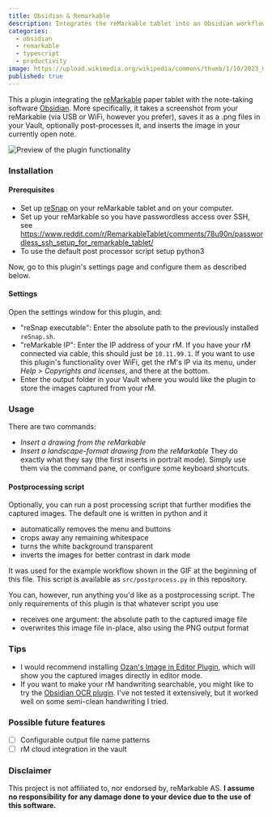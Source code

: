 ```yaml
---
title: Obsidian & Remarkable
description: Integrates the reMarkable tablet into an Obsidian workflow by letting users quickly capture and insert their drawings.
categories:
  - obsidian
  - remarkable
  - typescript
  - productivity
image: https://upload.wikimedia.org/wikipedia/commons/thumb/1/10/2023_Obsidian_logo.svg/1200px-2023_Obsidian_logo.svg.png
published: true
---
```


This a plugin integrating the [reMarkable](https://remarkable.com) paper tablet with the note-taking software [Obsidian](https://obsidian.md). More specifically, it takes a screenshot from your reMarkable (via USB or WiFi, however you prefer), saves it as a .png files in your Vault, optionally post-processes it, and inserts the image in your currently open note.

![Preview of the plugin functionality](https://user-images.githubusercontent.com/669103/123702539-8c2c2f80-d863-11eb-952d-acbb8df0a146.gif)

### Installation

#### Prerequisites

- Set up [reSnap](https://github.com/cloudsftp/reSnap) on your reMarkable tablet and on your computer.
- Set up your reMarkable so you have passwordless access over SSH, see https://www.reddit.com/r/RemarkableTablet/comments/78u90n/passwordless_ssh_setup_for_remarkable_tablet/
- To use the default post processor script setup python3

Now, go to this plugin's settings page and configure them as described below.

#### Settings

Open the settings window for this plugin, and:

- "reSnap executable": Enter the absolute path to the previously installed `reSnap.sh`.
- "reMarkable IP": Enter the IP address of your rM. If you have your rM connected via cable, this should just be `10.11.99.1`. If you want to use this plugin's functionality over WiFi, get the rM's IP via its menu, under _Help > Copyrights and licenses_, and there at the bottom.
- Enter the output folder in your Vault where you would like the plugin to store the images captured from your rM.

### Usage

There are two commands:

- _Insert a drawing from the reMarkable_
- _Insert a landscape-format drawing from the reMarkable_
  They do exactly what they say (the first inserts in portrait mode). Simply use them via the command pane, or configure some keyboard shortcuts.

#### Postprocessing script

Optionally, you can run a post processing script that further modifies the captured images.
The default one is written in python and it

- automatically removes the menu and buttons
- crops away any remaining whitespace
- turns the white background transparent
- inverts the images for better contrast in dark mode

It was used for the example workflow shown in the GIF at the beginning of this file. This script is available as `src/postprocess.py` in this repository.

You can, however, run anything you'd like as a postprocessing script. The only requirements of this plugin is that whatever script you use

- receives one argument: the absolute path to the captured image file
- overwrites this image file in-place, also using the PNG output format

### Tips

- I would recommend installing [Ozan's Image in Editor Plugin](https://github.com/ozntel/oz-image-in-editor-obsidian), which will show you the captured images directly in editor mode.
- If you want to make your rM handwriting searchable, you might like to try the [Obsidian OCR plugin](https://github.com/schlundd/obsidian-ocr-plugin). I've not tested it extensively, but it worked well on some semi-clean handwriting I tried.

### Possible future features

- [ ] Configurable output file name patterns
- [ ] rM cloud integration in the vault

### Disclaimer

This project is not affiliated to, nor endorsed by, reMarkable AS. **I assume no responsibility for any damage done to your device due to the use of this software.**
